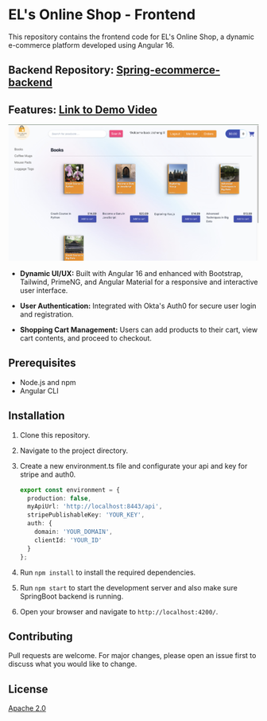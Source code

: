 # EL's Online Shop - Frontend

This repository contains the frontend code for EL's Online Shop, a dynamic e-commerce platform developed using Angular 16.

## Backend Repository: [Spring-ecommerce-backend](https://github.com/Zicheng-Li/Spring-ecommerce-backend)

## Features: [Link to Demo Video](https://youtu.be/q0_N9ydf67c)

![Frontend Interface](1.png)

- **Dynamic UI/UX:** Built with Angular 16 and enhanced with Bootstrap, Tailwind, PrimeNG, and Angular Material for a responsive and interactive user interface.
  
- **User Authentication:** Integrated with Okta's Auth0 for secure user login and registration.
  
- **Shopping Cart Management:** Users can add products to their cart, view cart contents, and proceed to checkout.

## Prerequisites

- Node.js and npm
- Angular CLI

## Installation

1. Clone this repository.
2. Navigate to the project directory.
3. Create a new environment.ts file and configurate your api and key for stripe and auth0.
   
   ```typescript
   export const environment = {
     production: false,
     myApiUrl: 'http://localhost:8443/api',
     stripePublishableKey: 'YOUR_KEY',
     auth: {
       domain: 'YOUR_DOMAIN',
       clientId: 'YOUR_ID'
     }
   };
4. Run `npm install` to install the required dependencies.
5. Run `npm start` to start the development server and also make sure SpringBoot backend is running.
6. Open your browser and navigate to `http://localhost:4200/`.

## Contributing

Pull requests are welcome. For major changes, please open an issue first to discuss what you would like to change.

## License

[Apache 2.0](https://github.com/Zicheng-Li/Angular-ecommerce-frontend/blob/master/LICENSE)

